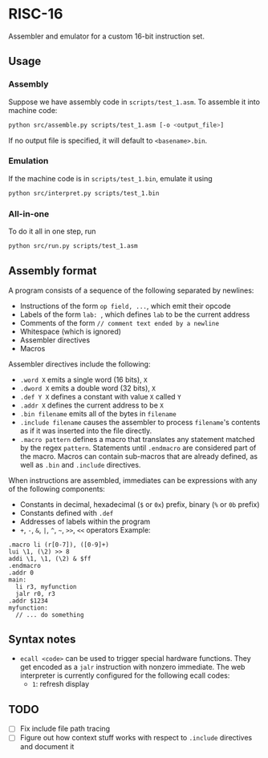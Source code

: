 # RISC-16

Assembler and emulator for a custom 16-bit instruction set.

## Usage

### Assembly

Suppose we have assembly code in `scripts/test_1.asm`. To assemble it into machine code:

```sh
python src/assemble.py scripts/test_1.asm [-o <output_file>]
```

If no output file is specified, it will default to `<basename>.bin`.

### Emulation

If the machine code is in `scripts/test_1.bin`, emulate it using

```sh
python src/interpret.py scripts/test_1.bin
```

### All-in-one

To do it all in one step, run

```sh
python src/run.py scripts/test_1.asm
```

## Assembly format

A program consists of a sequence of the following separated by newlines:

- Instructions of the form `op field, ...`, which emit their opcode
- Labels of the form `lab: `, which defines `lab` to be the current address
- Comments of the form `// comment text ended by a newline`
- Whitespace (which is ignored)
- Assembler directives
- Macros

Assembler directives include the following:

- `.word X` emits a single word (16 bits), `X`
- `.dword X` emits a double word (32 bits), `X`
- `.def Y X` defines a constant with value `X` called `Y`
- `.addr X` defines the current address to be `X`
- `.bin filename` emits all of the bytes in `filename`
- `.include filename` causes the assembler to process `filename`'s contents as if it was inserted into the file directly.
- `.macro pattern` defines a macro that translates any statement matched by the regex `pattern`. Statements until `.endmacro` are considered part of the macro. Macros can contain sub-macros that are already defined, as well as `.bin` and `.include` directives.

When instructions are assembled, immediates can be expressions with any of the following components:

- Constants in decimal, hexadecimal (`$` or `0x`) prefix, binary (`%` or `0b` prefix)
- Constants defined with `.def`
- Addresses of labels within the program
- `+`, `-`, `&`, `|`, `^`, `~`, `>>`, `<<` operators
  Example:

```
.macro li (r[0-7]), ([0-9]+)
lui \1, (\2) >> 8
addi \1, \1, (\2) & $ff
.endmacro
.addr 0
main:
  li r3, myfunction
  jalr r0, r3
.addr $1234
myfunction:
  // ... do something
```

## Syntax notes

- `ecall <code>` can be used to trigger special hardware functions. They get encoded as a `jalr` instruction with nonzero immediate. The web interpreter is currently configured for the following ecall codes:
  - `1`: refresh display

## TODO

- [ ] Fix include file path tracing
- [ ] Figure out how context stuff works with respect to `.include` directives and document it
